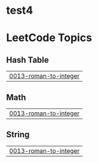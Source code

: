 # test4
<!---LeetCode Topics Start-->
# LeetCode Topics
## Hash Table
|  |
| ------- |
| [0013-roman-to-integer](https://github.com/EsraaAmer2003/test4/tree/master/0013-roman-to-integer) |
## Math
|  |
| ------- |
| [0013-roman-to-integer](https://github.com/EsraaAmer2003/test4/tree/master/0013-roman-to-integer) |
## String
|  |
| ------- |
| [0013-roman-to-integer](https://github.com/EsraaAmer2003/test4/tree/master/0013-roman-to-integer) |
<!---LeetCode Topics End-->